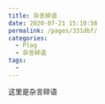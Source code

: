 ```yaml
---
title: 杂言碎语
date: 2020-07-21 15:10:58
permalink: /pages/331dbf/
categories: 
  - Plog
  - 杂言碎语
tags: 
  - 
---
```


这里是杂言碎语